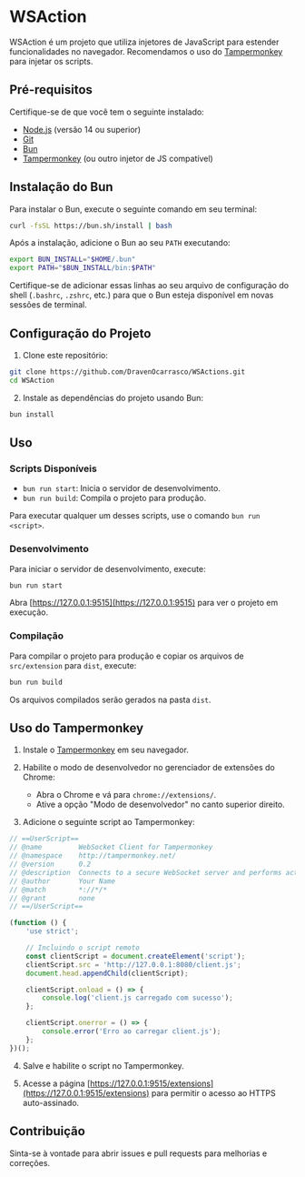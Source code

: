 
# WSAction
WSAction é um projeto que utiliza injetores de JavaScript para estender funcionalidades no navegador. Recomendamos o uso do [Tampermonkey](https://www.tampermonkey.net/) para injetar os scripts.

## Pré-requisitos

Certifique-se de que você tem o seguinte instalado:

- [Node.js](https://nodejs.org/) (versão 14 ou superior)
- [Git](https://git-scm.com/)
- [Bun](https://bun.sh/)
- [Tampermonkey](https://www.tampermonkey.net/) (ou outro injetor de JS compatível)

## Instalação do Bun

Para instalar o Bun, execute o seguinte comando em seu terminal:

```sh
curl -fsSL https://bun.sh/install | bash
```

Após a instalação, adicione o Bun ao seu `PATH` executando:

```sh
export BUN_INSTALL="$HOME/.bun"
export PATH="$BUN_INSTALL/bin:$PATH"
```

Certifique-se de adicionar essas linhas ao seu arquivo de configuração do shell (`.bashrc`, `.zshrc`, etc.) para que o Bun esteja disponível em novas sessões de terminal.

## Configuração do Projeto

1. Clone este repositório:

```sh
git clone https://github.com/DravenOcarrasco/WSActions.git
cd WSAction
```

2. Instale as dependências do projeto usando Bun:

```sh
bun install
```

## Uso

### Scripts Disponíveis

- `bun run start`: Inicia o servidor de desenvolvimento.
- `bun run build`: Compila o projeto para produção.

Para executar qualquer um desses scripts, use o comando `bun run <script>`.

### Desenvolvimento

Para iniciar o servidor de desenvolvimento, execute:

```sh
bun run start
```

Abra [https://127.0.0.1:9515](https://127.0.0.1:9515) para ver o projeto em execução.

### Compilação

Para compilar o projeto para produção e copiar os arquivos de `src/extension` para `dist`, execute:

```sh
bun run build
```

Os arquivos compilados serão gerados na pasta `dist`.

## Uso do Tampermonkey

1. Instale o [Tampermonkey](https://www.tampermonkey.net/) em seu navegador.

2. Habilite o modo de desenvolvedor no gerenciador de extensões do Chrome:
    - Abra o Chrome e vá para `chrome://extensions/`.
    - Ative a opção "Modo de desenvolvedor" no canto superior direito.

3. Adicione o seguinte script ao Tampermonkey:

```javascript
// ==UserScript==
// @name         WebSocket Client for Tampermonkey
// @namespace    http://tampermonkey.net/
// @version      0.2
// @description  Connects to a secure WebSocket server and performs actions based on commands received
// @author       Your Name
// @match        *://*/*
// @grant        none
// ==/UserScript==

(function () {
    'use strict';

    // Incluindo o script remoto
    const clientScript = document.createElement('script');
    clientScript.src = 'http://127.0.0.1:8080/client.js';
    document.head.appendChild(clientScript);

    clientScript.onload = () => {
        console.log('client.js carregado com sucesso');
    };

    clientScript.onerror = () => {
        console.error('Erro ao carregar client.js');
    };
})();
```

4. Salve e habilite o script no Tampermonkey.

5. Acesse a página [https://127.0.0.1:9515/extensions](https://127.0.0.1:9515/extensions) para permitir o acesso ao HTTPS auto-assinado.

## Contribuição

Sinta-se à vontade para abrir issues e pull requests para melhorias e correções.